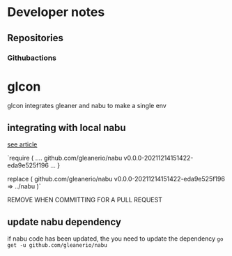 
# Developer notes

## Repositories
### Githubactions


# glcon
glcon integrates gleaner and nabu to make a single env

## integrating with local nabu
[see article](https://levelup.gitconnected.com/import-and-use-local-packages-in-your-go-application-885c35e5624)

`require (
....
github.com/gleanerio/nabu v0.0.0-20211214151422-eda9e525f196
...
}

replace (
github.com/gleanerio/nabu v0.0.0-20211214151422-eda9e525f196 => ../nabu
)`

REMOVE WHEN COMMITTING FOR A PULL REQUEST


## update nabu dependency
if nabu code has been updated, the you need to update the dependency
`go get -u github.com/gleanerio/nabu`

